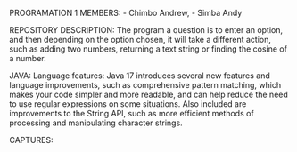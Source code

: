 PROGRAMATION 1
MEMBERS: - Chimbo Andrew, - Simba Andy

REPOSITORY DESCRIPTION:
The program a question is to enter an option, and then depending on the option chosen,
it will take a different action, such as adding two numbers, returning a text string or finding the cosine of a number.

JAVA: Language features: Java 17 introduces several new features and language improvements, 
such as comprehensive pattern matching, which makes your code simpler and more readable,
and can help reduce the need to use regular expressions on some situations. Also included
are improvements to the String API, such as more efficient methods of
processing and manipulating character strings.

CAPTURES:
   
